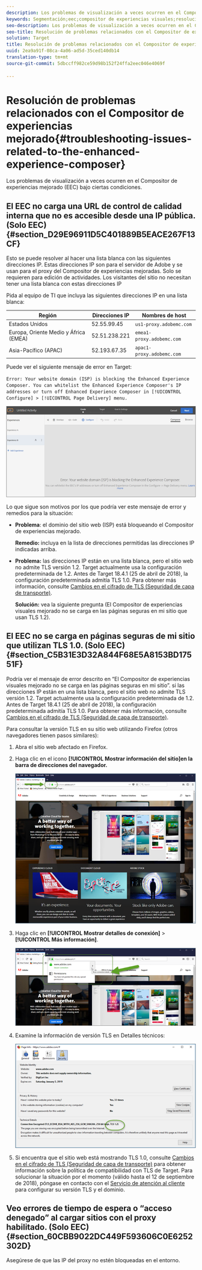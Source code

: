 ```yaml
---
description: Los problemas de visualización a veces ocurren en el Compositor de experiencias mejorado (EEC) bajo ciertas condiciones.
keywords: Segmentación;eec;compositor de experiencias visuales;resolución de problemas del compositor de experiencias mejorado;resolución de problemas
seo-description: Los problemas de visualización a veces ocurren en el Compositor de experiencias mejorado (EEC) bajo ciertas condiciones.
seo-title: Resolución de problemas relacionados con el Compositor de experiencias mejorado
solution: Target
title: Resolución de problemas relacionados con el Compositor de experiencias mejorado
uuid: 2ea9a91f-08ca-4a06-ad5d-35ced140db14
translation-type: tm+mt
source-git-commit: 5dbccff982ce59d98b152f24ffa2eec046e4069f

---
```



# Resolución de problemas relacionados con el Compositor de experiencias mejorado{#troubleshooting-issues-related-to-the-enhanced-experience-composer}

Los problemas de visualización a veces ocurren en el Compositor de experiencias mejorado (EEC) bajo ciertas condiciones.

## El EEC no carga una URL de control de calidad interna que no es accesible desde una IP pública. (Solo EEC) {#section_D29E96911D5C401889B5EACE267F13CF}

Esto se puede resolver al hacer una lista blanca con las siguientes direcciones IP. Estas direcciones IP son para el servidor de Adobe y se usan para el proxy del Compositor de experiencias mejoradas. Solo se requieren para edición de actividades. Los visitantes del sitio no necesitan tener una lista blanca con estas direcciones IP

Pida al equipo de TI que incluya las siguientes direcciones IP en una lista blanca:

| Región | Direcciones IP | Nombres de host |
|--- |--- |--- |
| Estados Unidos | 52.55.99.45 | `us1-proxy.adobemc.com` |
| Europa, Oriente Medio y África (EMEA) | 52.51.238.221 | `emea1-proxy.adobemc.com` |
| Asia-Pacífico (APAC) | 52.193.67.35 | `apac1-proxy.adobemc.com` |

Puede ver el siguiente mensaje de error en Target:

`Error: Your website domain (ISP) is blocking the Enhanced Experience Composer. You can whitelist the Enhanced Experience Composer's IP addresses or turn off Enhanced Experience Composer in [!UICONTROL Configure] > [!UICONTROL Page Delivery] menu.`

![](assets/EEC_error.png)

Lo que sigue son motivos por los que podría ver este mensaje de error y remedios para la situación:

* **Problema**: el dominio del sitio web (ISP) está bloqueando el Compositor de experiencias mejorado.

   **Remedio:** incluya en la lista de direcciones permitidas las direcciones IP indicadas arriba.

* **Problema:** las direcciones IP están en una lista blanca, pero el sitio web no admite TLS versión 1.2. Target actualmente usa la configuración predeterminada de 1.2. Antes de Target 18.4.1 (25 de abril de 2018), la configuración predeterminada admitía TLS 1.0. Para obtener más información, consulte   [Cambios en el cifrado de TLS (Seguridad de capa de transporte)](../../../c-implementing-target/c-considerations-before-you-implement-target/tls-transport-layer-security-encryption.md#concept_CC1001E9D3AE4BABAF90B8311B0A6451).

   **Solución:** vea la siguiente pregunta (El Compositor de experiencias visuales mejorado no se carga en las páginas seguras en mi sitio que usan TLS 1.2).

## El EEC no se carga en páginas seguras de mi sitio que utilizan TLS 1.0. (Solo EEC) {#section_C5B31E3D32A844F68E5A8153BD17551F}

Podría ver el mensaje de error descrito en “El Compositor de experiencias visuales mejorado no se carga en las páginas seguras en mi sitio”. si las direcciones IP están en una lista blanca, pero el sitio web no admite TLS versión 1.2. Target actualmente usa la configuración predeterminada de 1.2. Antes de Target 18.4.1 (25 de abril de 2018), la configuración predeterminada admitía TLS 1.0. Para obtener más información, consulte   [Cambios en el cifrado de TLS (Seguridad de capa de transporte)](../../../c-implementing-target/c-considerations-before-you-implement-target/tls-transport-layer-security-encryption.md#concept_CC1001E9D3AE4BABAF90B8311B0A6451).

Para consultar la versión TLS en su sitio web utilizando Firefox (otros navegadores tienen pasos similares):

1. Abra el sitio web afectado en Firefox.
1. Haga clic en el icono **[!UICONTROL Mostrar información del sitio]en la barra de direcciones del navegador.**

   ![](assets/firefox_more_info.png)

1. Haga clic en **[!UICONTROL Mostrar detalles de conexión]** &gt; **[!UICONTROL Más información]**.

   ![](assets/firefox_more_info_2.png)

1. Examine la información de versión TLS en Detalles técnicos:

   ![](assets/firefox_more_info_3.png)

1. Si encuentra que el sitio web está mostrando TLS 1.0, consulte   [Cambios en el cifrado de TLS (Seguridad de capa de transporte)](../../../c-implementing-target/c-considerations-before-you-implement-target/tls-transport-layer-security-encryption.md#concept_CC1001E9D3AE4BABAF90B8311B0A6451) para obtener información sobre la política de compatibilidad con TLS de Target. Para solucionar la situación por el momento (válido hasta el 12 de septiembre de 2018), póngase en contacto con el [Servicio de atención al cliente](../../../cmp-resources-and-contact-information.md#reference_ACA3391A00EF467B87930A450050077C) para configurar su versión TLS y el dominio.

## Veo errores de tiempo de espera o “acceso denegado” al cargar sitios con el proxy habilitado. (Solo EEC) {#section_60CBB9022DC449F593606C0E6252302D}

Asegúrese de que las IP del proxy no estén bloqueadas en el entorno.
